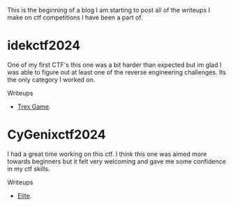 This is the beginning of a blog I am starting to post all of the writeups I make on ctf competitions I have been a part of.

<h1>idekctf2024</h1>  
<p>
    One of my first CTF's this one was a bit harder than expected but im glad I was able to figure out at least one of the reverse engineering challenges. Its the only category I worked on.
</p>  

Writeups
<ul>
    <li>
        <a href="https://github.com/acwDevs/idekCTF2024/blob/main/Trex%20game.pdf">Trex Game</a>.
    </li>
</ul>


<h1>CyGenixctf2024</h1>  
<p>
    I had a great time working on this ctf. I think this one was aimed more towards beginners but it felt very welcoming and gave me some confidence in my ctf skills.
</p>

Writeups
<ul>
    <li>
        <a href="https://github.com/acwDevs/CTF-Writeups/blob/main/Elite-cygenix.pdf">Elite</a>.
    </li>
</ul>
